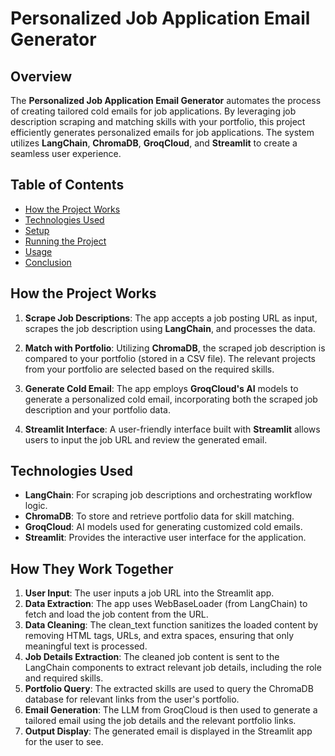 # Personalized Job Application Email Generator

## Overview

The **Personalized Job Application Email Generator** automates the process of creating tailored cold emails for job applications. By leveraging job description scraping and matching skills with your portfolio, this project efficiently generates personalized emails for job applications. The system utilizes **LangChain**, **ChromaDB**, **GroqCloud**, and **Streamlit** to create a seamless user experience.

## Table of Contents

- [How the Project Works](#how-the-project-works)
- [Technologies Used](#technologies-used)
- [Setup](#setup)
- [Running the Project](#running-the-project)
- [Usage](#usage)
- [Conclusion](#conclusion)

## How the Project Works

1. **Scrape Job Descriptions**: The app accepts a job posting URL as input, scrapes the job description using **LangChain**, and processes the data.

2. **Match with Portfolio**: Utilizing **ChromaDB**, the scraped job description is compared to your portfolio (stored in a CSV file). The relevant projects from your portfolio are selected based on the required skills.

3. **Generate Cold Email**: The app employs **GroqCloud's AI** models to generate a personalized cold email, incorporating both the scraped job description and your portfolio data.

4. **Streamlit Interface**: A user-friendly interface built with **Streamlit** allows users to input the job URL and review the generated email.

## Technologies Used

- **LangChain**: For scraping job descriptions and orchestrating workflow logic.
- **ChromaDB**: To store and retrieve portfolio data for skill matching.
- **GroqCloud**: AI models used for generating customized cold emails.
- **Streamlit**: Provides the interactive user interface for the application.

## How They Work Together
1. **User Input**: The user inputs a job URL into the Streamlit app.
2. **Data Extraction**: The app uses WebBaseLoader (from LangChain) to fetch and load the job content from the URL.
3. **Data Cleaning**: The clean_text function sanitizes the loaded content by removing HTML tags, URLs, and extra spaces, ensuring that only meaningful text is processed.
4. **Job Details Extraction**: The cleaned job content is sent to the LangChain components to extract relevant job details, including the role and required skills.
5. **Portfolio Query**: The extracted skills are used to query the ChromaDB database for relevant links from the user's portfolio.
6. **Email Generation**: The LLM from GroqCloud is then used to generate a tailored email using the job details and the relevant portfolio links.
7. **Output Display**: The generated email is displayed in the Streamlit app for the user to see.

